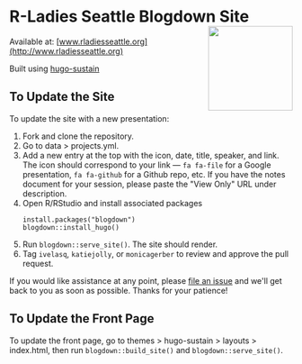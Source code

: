 # R-Ladies Seattle Blogdown Site <img src='static/img/hex_big.png' align="right" height="150" />

Available at: [www.rladiesseattle.org](http://www.rladiesseattle.org)

Built using [hugo-sustain](https://github.com/suyundukov/hugo-sustain)

## To Update the Site

To update the site with a new presentation:

1. Fork and clone the repository.
2. Go to data > projects.yml.
3. Add a new entry at the top with the icon, date, title, speaker, and link. The icon should correspond to your link — `fa fa-file` for a Google presentation, `fa fa-github` for a Github repo, etc. If you have the notes document for your session, please paste the "View Only" URL under description.
4. Open R/RStudio and install associated packages
    ```
    install.packages("blogdown")
    blogdown::install_hugo()
    ```
5. Run `blogdown::serve_site()`. The site should render.
6. Tag `ivelasq`, `katiejolly`, or `monicagerber` to review and approve the pull request.

If you would like assistance at any point, please [file an issue](https://github.com/rladies-seattle/blogdown_site/issues) and we'll get back to you as soon as possible. Thanks for your patience!

## To Update the Front Page

To update the front page, go to themes > hugo-sustain > layouts > index.html, then run `blogdown::build_site()` and `blogdown::serve_site()`.
